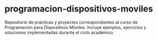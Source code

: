 # programacion-dispositivos-moviles
Repositorio de prácticas y proyectos correspondientes al curso de Programación para Dispositivos Móviles. Incluye ejemplos, ejercicios y soluciones implementadas durante el ciclo académico.
